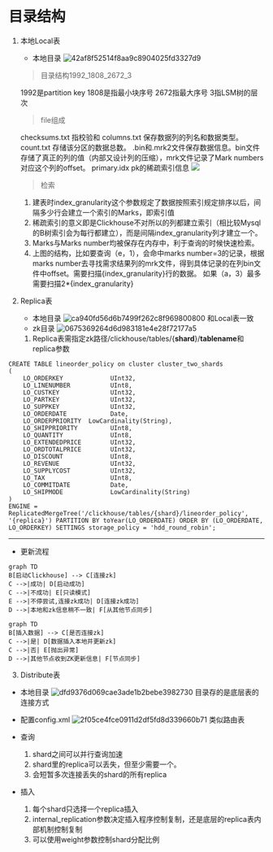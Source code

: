 # 目录结构
1.  本地Local表
    * 本地目录
    ![42af8f52514f8aa9c8904025fd3327d9](https://github.com/sunwq/clickhouse-/blob/master/Clickhouse%20分享01.resources/81B7B652-45E1-4C35-BD50-1D309B978039.png)
    
    >目录结构1992_1808_2672_3
    
    1992是partition key
    1808是指最小块序号
    2672指最大序号
    3指LSM树的层次
    
    > file组成

    checksums.txt 指校验和
    columns.txt 保存数据列的列名和数据类型。
    count.txt 存储该分区的数据总数。
    .bin和.mrk2文件保存数据信息。bin文件存储了真正的列的值（内部又设计列的压缩），mrk文件记录了Mark numbers对应这个列的offset。
    primary.idx pk的稀疏索引信息
    ![](https://upload-images.jianshu.io/upload_images/13508296-14faa8856ac700db.png?imageMogr2/auto-orient/strip|imageView2/2)
    
    > 检索
   
    1.  建表时index_granularity这个参数规定了数据按照索引规定排序以后，间隔多少行会建立一个索引的Marks，即索引值
    2.  稀疏索引的意义即是Clickhouse不对所以的列都建立索引（相比较Mysql的B树索引会为每行都建立），而是间隔index_granularity列才建立一个。
    3.  Marks与Marks number均被保存在内存中，利于查询的时候快速检索。
    4.  上图的结构，比如要查询（e，1），会命中marks number=3的记录，根据marks number去寻找需求结果列的mrk文件，得到具体记录的在列bin文件中offset。需要扫描{index_granularity}行的数据。 如果（a，3）最多需要扫描2*{index_granularity}


    
 
2.  Replica表
    * 本地目录
    ![ca940fd56d6b7499f262c8f969800800](https://github.com/sunwq/clickhouse-/blob/master/Clickhouse%20分享01.resources/29E0AD6A-5F92-4E8B-80A9-80E8285C0D3D.png)
    和Local表一致
    * zk目录
    ![0675369264d6d983181e4e28f72177a5](https://github.com/sunwq/clickhouse-/blob/master/Clickhouse%20分享01.resources/4D4AB055-33B2-465D-96C9-DC6B993EA505.png)
    1.  Replica表需指定zk路径/clickhouse/tables/{**shard**}/**tablename**和replica参数
    
```
CREATE TABLE lineorder_policy on cluster cluster_two_shards
(
    LO_ORDERKEY             UInt32,
    LO_LINENUMBER           UInt8,
    LO_CUSTKEY              UInt32,
    LO_PARTKEY              UInt32,
    LO_SUPPKEY              UInt32,
    LO_ORDERDATE            Date,
    LO_ORDERPRIORITY  LowCardinality(String),
    LO_SHIPPRIORITY         UInt8,
    LO_QUANTITY             UInt8,
    LO_EXTENDEDPRICE        UInt32,
    LO_ORDTOTALPRICE        UInt32,
    LO_DISCOUNT             UInt8,
    LO_REVENUE              UInt32,
    LO_SUPPLYCOST           UInt32,
    LO_TAX                  UInt8,
    LO_COMMITDATE           Date,
    LO_SHIPMODE             LowCardinality(String)
)
ENGINE = ReplicatedMergeTree('/clickhouse/tables/{shard}/lineorder_policy', '{replica}') PARTITION BY toYear(LO_ORDERDATE) ORDER BY (LO_ORDERDATE, LO_ORDERKEY) SETTINGS storage_policy = 'hdd_round_robin';
```


****

*  更新流程

    
    
```mermaid
graph TD
B[启动Clickhouse] --> C[连接zk]
C -->|成功| D[启动成功]
C -->|不成功| E[只读模式]
E -->|不停尝试,连接zk成功| D[连接zk成功]
D -->|本地和zk信息稍不一致| F[从其他节点同步]
```
```mermaid
graph TD
B[插入数据] --> C[是否连接zk]
C -->|是| D[数据插入本地并更新zk]
C -->|否| E[抛出异常]
D -->|其他节点收到ZK更新信息| F[节点同步]
```
    
3.  Distribute表
   * 本地目录
 ![dfd9376d069cae3ade1b2bebe3982730](https://github.com/sunwq/clickhouse-/blob/master/Clickhouse%20分享01.resources/8178F1C8-85AC-4724-91E4-A2B4DAC37816.png)
 目录存的是底层表的连接方式
 
   * 配置config.xml
   ![2f05ce4fce0911d2df5fd8d339660b71](https://github.com/sunwq/clickhouse-/blob/master/Clickhouse%20分享01.resources/5B6574F7-5090-480E-B0D5-EE53C6DE7589.png)
   类似路由表
   * 查询
        1.  shard之间可以并行查询加速
        2.  shard里的replica可以丢失，但至少需要一个。
        3.  会短暂多次连接丢失的shard的所有replica
   * 插入
        1.  每个shard只选择一个replica插入
        2.  internal_replication参数决定插入程序控制复制，还是底层的replica表内部机制控制复制
        3.  可以使用weight参数控制shard分配比例










